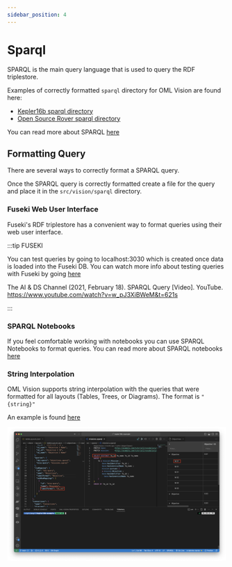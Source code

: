 ```yaml
---
sidebar_position: 4
---
```


# Sparql

SPARQL is the main query language that is used to query the RDF triplestore.  

Examples of correctly formatted `sparql` directory for OML Vision are found here:

- [Kepler16b sparql directory](https://github.com/pogi7/kepler16b-example/tree/main/src/vision/sparql)
- [Open Source Rover sparql directory](https://github.com/UTNAK/open-source-rover/tree/main/src/vision/sparql)

You can read more about SPARQL [here](https://www.ontotext.com/knowledgehub/fundamentals/what-is-sparql/)

## Formatting Query

There are several ways to correctly format a SPARQL query.  

Once the SPARQL query is correctly formatted create a file for the query and place it in the `src/vision/sparql` directory.

### Fuseki Web User Interface

Fuseki's RDF triplestore has a convenient way to format queries using their web user interface.

:::tip FUSEKI

You can test queries by going to localhost:3030 which is created once data is loaded into the Fuseki DB.  You can watch more info about testing queries with Fuseki by going [here](https://www.youtube.com/watch?v=w_pJ3XiBWeM&t=621s)

The AI & DS Channel (2021, February 18). SPARQL Query [Video]. YouTube. https://www.youtube.com/watch?v=w_pJ3XiBWeM&t=621s

:::

### SPARQL Notebooks

If you feel comfortable working with notebooks you can use SPARQL Notebooks to format queries.  You can read more about SPARQL notebooks [here](https://marketplace.visualstudio.com/items?itemName=Zazuko.sparql-notebook)

### String Interpolation

OML Vision supports string interpolation with the queries that were formatted for all layouts (Tables, Trees, or Diagrams).  The format is `"{string}"`  

An example is found [here](https://github.com/pogi7/kepler16b-example/blob/layouts/src/vision/layouts/tables/objectives.json#L25)

![Table String Interpolation](./layouts/img/tableStringInterpolation.png)

